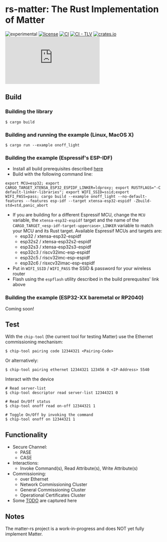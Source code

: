 # rs-matter: The Rust Implementation of Matter

![experimental](https://img.shields.io/badge/status-Experimental-red)
[![license](https://img.shields.io/badge/license-Apache2-green.svg)](https://raw.githubusercontent.com/project-chip/matter-rs/main/LICENSE)
[![CI](https://github.com/project-chip/matter-rs/actions/workflows/ci.yml/badge.svg)](https://github.com/project-chip/matter-rs/actions/workflows/ci.yml)
[![CI - TLV](https://github.com/project-chip/matter-rs/actions/workflows/ci-tlv-tool.yml/badge.svg)](https://github.com/project-chip/matter-rs/actions/workflows/ci-tlv-tool.yml)
[![crates.io](https://img.shields.io/crates/v/rs-matter.svg)](https://crates.io/crates/rs-matter)
[![Matrix](https://img.shields.io/matrix/matter-rs:matrix.org?label=join%20matrix&color=BEC5C9&logo=matrix)](https://matrix.to/#/#matter-rs:matrix.org)

## Build

### Building the library

```
$ cargo build
```

### Building and running the example (Linux, MacOS X)

```
$ cargo run --example onoff_light
```

### Building the example (Espressif's ESP-IDF)

* Install all build prerequisites described [here](https://github.com/esp-rs/esp-idf-template#prerequisites)
* Build with the following command line:
```
export MCU=esp32; export CARGO_TARGET_XTENSA_ESP32_ESPIDF_LINKER=ldproxy; export RUSTFLAGS="-C default-linker-libraries"; export WIFI_SSID=ssid;export WIFI_PASS=pass; cargo build --example onoff_light --no-default-features --features esp-idf --target xtensa-esp32-espidf -Zbuild-std=std,panic_abort
```
* If you are building for a different Espressif MCU, change the `MCU` variable, the `xtensa-esp32-espidf` target and the name of the `CARGO_TARGET_<esp-idf-target-uppercase>_LINKER` variable to match your MCU and its Rust target. Available Espressif MCUs and targets are:
  * esp32 / xtensa-esp32-espidf
  * esp32s2 / xtensa-esp32s2-espidf
  * esp32s3 / xtensa-esp32s3-espidf
  * esp32c3 / riscv32imc-esp-espidf
  * esp32c5 / riscv32imc-esp-espidf
  * esp32c6 / risxcv32imac-esp-espidf
* Put in `WIFI_SSID` / `WIFI_PASS` the SSID & password for your wireless router
* Flash using the `espflash` utility described in the build prerequsites' link above

### Building the example (ESP32-XX baremetal or RP2040)

Coming soon!

## Test

With the `chip-tool` (the current tool for testing Matter) use the Ethernet commissioning mechanism:

```
$ chip-tool pairing code 12344321 <Pairing-Code>
```

Or alternatively:

```
$ chip-tool pairing ethernet 12344321 123456 0 <IP-Address> 5540
```

Interact with the device

```
# Read server-list
$ chip-tool descriptor read server-list 12344321 0

# Read On/Off status
$ chip-tool onoff read on-off 12344321 1

# Toggle On/Off by invoking the command
$ chip-tool onoff on 12344321 1
```

## Functionality

- Secure Channel:
  - PASE
  - CASE
- Interactions:
  - Invoke Command(s), Read Attribute(s), Write Attribute(s)
- Commissioning:
  - over Ethernet
  - Network Commissioning Cluster
  - General Commissioning Cluster
  - Operational Certificates Cluster
- Some [TODO](TODO.md) are captured here

## Notes

The matter-rs project is a work-in-progress and does NOT yet fully implement Matter.
